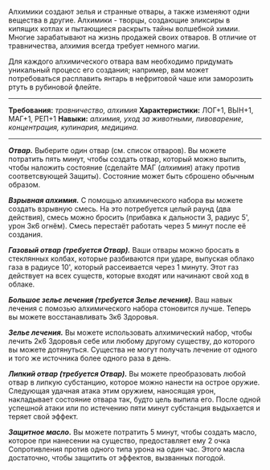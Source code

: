 Алхимики создают зелья и странные отвары, а также изменяют одни вещества в другие. Алхимики - творцы, создающие эликсиры в кипящих котлах и пытающиеся раскрыть тайны волшебной химии. Многие зарабатывают на жизнь продажей своих отваров. В отличие от травничества, алхимия всегда требует немного магии.

Для каждого алхимического отвара вам необходимо придумать уникальный процесс его создания; например, вам может потребоваться расплавить янтарь в нефритовой чаше или заморозить ртуть в рубиновой флейте. 
****
**Требования:** *травничество, алхимия*
**Характеристики:** ЛОГ+1, ВЫН+1, МАГ+1, РЕП+1
**Навыки:** *алхимия, уход за животными, пивоварение, концентрация, кулинария, медицина.*
****
***Отвар.*** Выберите один отвар (см. список отваров). Вы можете потратить пять минут, чтобы создать отвар, который можно выпить, чтобы наложить состояние (сделайте МАГ (*алхимия*) атаку против соответсвующей Защиты). Состояние может быть сброшено обычным образом.

***Взрывная алхимия.*** С помощью алхимического набора вы можете создать взрывную смесь. На это потребуется целый раунд (два действия), смесь можно бросить (прибавка к дальности 3, радиус 5', урон 3к6 огнём). Смесь перестаёт работать через 5 минут после её создания.

***Газовый отвар (требуется Отвар).*** Ваши отвары можно бросать в стеклянных колбах, которые разбиваются при ударе, выпуская облако газа в радиусе 10', который рассеивается через 1 минуту. Этот газ действует на всех существ, которые входят или начинают свой ход в облаке.

***Большое зелье лечения (требуется Зелье лечения).*** Ваш навык лечения с помозью алхимического набора стоновится лучше. Теперь вы можете восстанавливать 3к6 Здоровья.

***Зелье лечения.*** Вы можете использовать алхимический набор, чтобы лечить 2к6 Здоровья себе или любому другому существу, до которого вы можете дотянуться. Существа не могут получать лечение от одного и того же источника более одного раза в день.

***Липкий отвар (требуется Отвар).*** Вы можете преобразовать любой отвар в липкую субстанцию, которое можно нанести на острое оружие. Следующая удачная атака этим оружием, наносящая урон, накладывает состояние отвара так, будто цель выпила его. После одной успешной атаки или по истечению пяти минут субстанция выдыхается и теряет свой эффект.

***Защитное масло.*** Вы можете потратить 5 минут, чтобы создать масло, которое при нанесении на существо, предоставляет ему 2 очка Сопротивления против одного типа урона на один час. Этого масла достаточно, чтобы защитить от эффектов, вызванных погодой.
